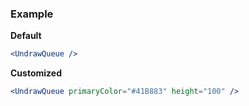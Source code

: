 ### Example

**Default**
```jsx
<UndrawQueue />
```

**Customized**
```jsx
<UndrawQueue primaryColor="#41B883" height="100" />
```
